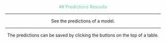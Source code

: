 <center>
<font color="#66cdaa">
## Predictions Resoults
</font>

***

See the predictions of a model.

***

The predictions can be saved by clicking the buttons on the top of a table.

</center>